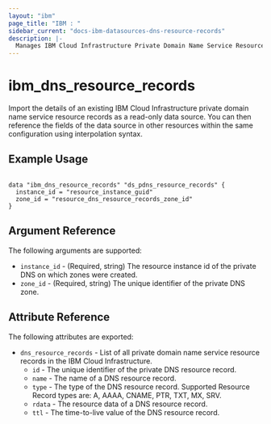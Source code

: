 ```yaml
---
layout: "ibm"
page_title: "IBM : "
sidebar_current: "docs-ibm-datasources-dns-resource-records"
description: |-
  Manages IBM Cloud Infrastructure Private Domain Name Service Resource Records.
---
```


# ibm\_dns_resource_records

Import the details of an existing IBM Cloud Infrastructure private domain name service resource records as a read-only data source. You can then reference the fields of the data source in other resources within the same configuration using interpolation syntax.


## Example Usage

```hcl

data "ibm_dns_resource_records" "ds_pdns_resource_records" {
  instance_id = "resource_instance_guid"
  zone_id = "resource_dns_resource_records_zone_id"
}

```

## Argument Reference

The following arguments are supported:

* `instance_id` - (Required, string) The resource instance id of the private DNS on which zones were created.
* `zone_id` - (Required, string) The unique identifier of the private DNS zone.



## Attribute Reference

The following attributes are exported:

* `dns_resource_records` - List of all private domain name service resource records in the IBM Cloud Infrastructure.
  * `id` - The unique identifier of the private DNS resource record.
  * `name` - The name of a DNS resource record.
  * `type` - The type of the DNS resource record. Supported Resource Record types are: A, AAAA, CNAME, PTR, TXT, MX, SRV.
  * `rdata` - The resource data of a DNS resource record.
  * `ttl` - The time-to-live value of the DNS resource record.
